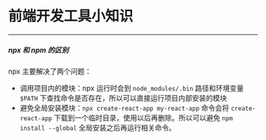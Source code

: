 # 前端开发工具小知识

------------------------------------------

##### npx 和 npm 的区别
npx 主要解决了两个问题：
- 调用项目内的模块：npx 运行时会到 `node_modules/.bin` 路径和环境变量 `$PATH` 下查找命令是否存在，所以可以直接运行项目内部安装的模块
- 避免全局安装模块：`npx create-react-app my-react-app` 命令会将 `create-react-app` 下载到一个临时目录，使用以后再删除。所以可以避免 `npm install --global` 全局安装之后再运行相关命令。

